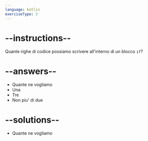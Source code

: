 ```yaml
---
language: kotlin
exerciseType: 3
---
```


# --instructions--

Quante righe di codice possiamo scrivere all'interno di un blocco `if`?

# --answers--

- Quante ne vogliamo
- Una
- Tre
- Non piu' di due

# --solutions--

- Quante ne vogliamo

